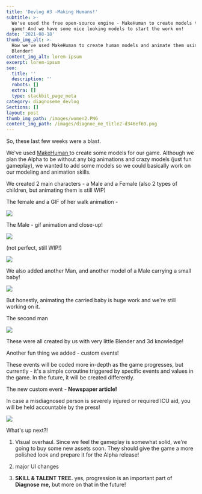 ```yaml
---
title: 'Devlog #3 -Making Humans!'
subtitle: >-
  We've used the free open-source engine - MakeHuman to create models to our
  game! And we have some nice looking models to start the work on!
date: '2021-08-18'
thumb_img_alt: >-
  How we've used MakeHuman to create human models and animate them using
  Blender!
content_img_alt: lorem-ipsum
excerpt: lorem-ipsum
seo:
  title: ''
  description: ''
  robots: []
  extra: []
  type: stackbit_page_meta
category: diagnoseme_devlog
Sections: []
layout: post
thumb_img_path: /images/women2.PNG
content_img_path: /images/diagnoe_me_title2-d346ef60.png
---
```

So, these last few weeks were a blast.

We've used [MakeHuman ](http://www.makehumancommunity.org/)to create some models for our game. Although we plan the Alpha to be without any big animations and crazy models (just fun gameplay), we wanted to add some models so we could basically work on our modeling and animation skills.

We created 2 main characters - a Male and a Female (also 2 types of children, but animating them is still WIP)

The female and a GIF of her walk animation - 

![](/images/woman-7947f485.gif)



The Male - gif animation and close-up!

![](/images/man.gif)

(not perfect, still WIP!)

![](/images/Man1.PNG)



We also added another Man, and another model of a Male carrying a small baby!

![](/images/Carry%20Baby.PNG)

But honestly, animating the carried baby is huge work and we're still working on it.

The second man

![](/images/Man2.PNG)

These were all created by us with very little Blender and 3d knowledge! 



Another fun thing we added - custom events!

These events will be coded more in-depth as the game progresses, but currently - it's a simple coroutine triggered by specific events and values in the game. In the future, it will be created differently.

The new custom event - **Newspaper article!**

In case a misdiagnosed person is severely injured or required ICU aid, you will be held accountable by the press!

![](/images/NewsPaper.PNG)



What's up next?!

1.  Visual overhaul. Since we feel the gameplay is somewhat solid, we're going to buy some new assets soon. They should give the game a more polished look and prepare it for the Alpha release!

2.  major UI changes

3.  **SKILL & TALENT TREE.** yes, progression is an important part of **Diagnose me,** but more on that in the future!
